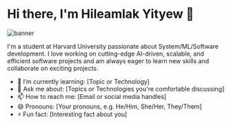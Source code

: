 
# Hi there, I'm Hileamlak Yityew 👋

![banner](https://path-to-your-banner-image-if-you-have-one.jpg)

I'm a student at Harvard University passionate about System/ML/Software development. I love working on cutting-edge AI-driven, scalable, and efficient software projects and am always eager to learn new skills and collaborate on exciting projects.

- 🌱 I’m currently learning: [Topic or Technology]
- 💬 Ask me about: [Topics or Technologies you're comfortable discussing]
- 📫 How to reach me: [Email or social media handles]
- 😄 Pronouns: [Your pronouns, e.g. He/Him, She/Her, They/Them]
- ⚡ Fun fact: [Interesting fact about you]



